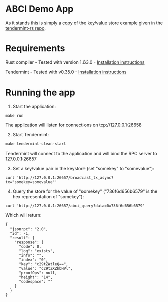 # ABCI Demo App

As it stands this is simply a copy of the key/value store example given in the [tendermint-rs repo](https://github.com/informalsystems/tendermint-rs/tree/main/abci).

# Requirements

Rust compiler - Tested with version 1.63.0 - [Installation instructions](https://doc.rust-lang.org/book/ch01-01-installation.html)

Tendermint - Tested with v0.35.0 - [Installation instructions](https://github.com/tendermint/tendermint/blob/main/docs/introduction/install.md)

# Running the app

1. Start the application:

```
make run
```

The application will listen for connections on tcp://127.0.0.1:26658

2. Start Tendermint:

```
make tendermint-clean-start
```

Tendermint will connect to the application and will bind the RPC server to 127.0.0.1:26657


3. Set a key/value pair in the keystore (set "somekey" to "somevalue"):

```
curl 'http://127.0.0.1:26657/broadcast_tx_async?tx="somekey=somevalue"'
```

4. Query the store for the value of "somekey" ("736f6d656b6579" is the hex representation of "somekey"):

```
curl 'http://127.0.0.1:26657/abci_query?data=0x736f6d656b6579'
```

Which will return:

```
{
  "jsonrpc": "2.0",
  "id": -1,
  "result": {
    "response": {
      "code": 0,
      "log": "exists",
      "info": "",
      "index": "0",
      "key": "c29tZWtleQ==",
      "value": "c29tZXZhbHVl",
      "proofOps": null,
      "height": "14",
      "codespace": ""
    }
  }
}
```
